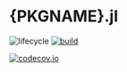 # {PKGNAME}.jl

![lifecycle](https://img.shields.io/badge/lifecycle-experimental-orange.svg)<!--
![lifecycle](https://img.shields.io/badge/lifecycle-maturing-blue.svg)
![lifecycle](https://img.shields.io/badge/lifecycle-stable-green.svg)
![lifecycle](https://img.shields.io/badge/lifecycle-retired-orange.svg)
![lifecycle](https://img.shields.io/badge/lifecycle-archived-red.svg)
![lifecycle](https://img.shields.io/badge/lifecycle-dormant-blue.svg) -->
[![build](https://github.com/{GHUSER}/{PKGNAME}.jl/workflows/CI/badge.svg)](https://github.com/{GHUSER}/{PKGNAME}.jl/actions?query=workflow%3ACI)
<!-- [![Build Status](https://travis-ci.com/{GHUSER}/{PKGNAME}.jl.svg?branch=master)](https://travis-ci.com/{GHUSER}/{PKGNAME}.jl) -->
[![codecov.io](http://codecov.io/github/{GHUSER}/{PKGNAME}.jl/coverage.svg?branch=master)](http://codecov.io/github/{GHUSER}/{PKGNAME}.jl?branch=master)
<!--
[![Documentation](https://img.shields.io/badge/docs-stable-blue.svg)](https://{GHUSER}.github.io/{PKGNAME}.jl/stable)
[![Documentation](https://img.shields.io/badge/docs-master-blue.svg)](https://{GHUSER}.github.io/{PKGNAME}.jl/dev)
-->
